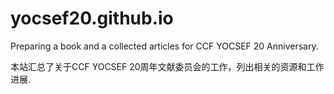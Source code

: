 # yocsef20.github.io
Preparing a book and a collected articles for CCF YOCSEF 20 Anniversary.

本站汇总了关于CCF YOCSEF 20周年文献委员会的工作，列出相关的资源和工作进展.



